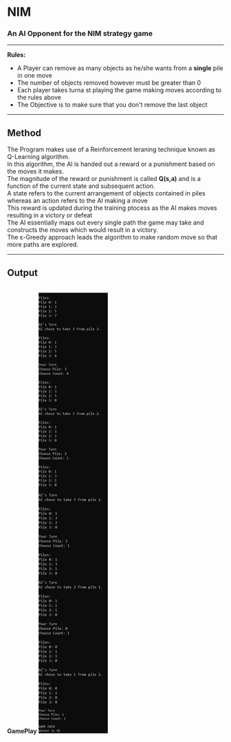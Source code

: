 # NIM
### An AI Opponent for the NIM strategy game
<hr>
<b>Rules:</b>
<ul>
<li>A Player can remove as many objects as he/she wants from a <b>single</b> pile in one move</li>
<li>The number of objects removed however must be greater than 0</li>
<li>Each player takes turna st playing the game making moves according to the rules above</li>
<li>The Objective is to make sure that you don't remove the last object</li>
</ul>
<hr>

## Method

The Program makes use of a Reinforcement leraning technique known as Q-Learning algorithm.
<br>
In this algorithm, the AI is handed out a reward or a punishment based on the moves it makes.
<br>
The magnitude of the reward or punishment is called <b>Q(s,a)</b> and is a function of the current state and subsequent action.
<br>
A state refers to the current arrangement of objects contained in piles whereas an action refers to the AI making a move
<br>
This reward is updated during the training ptocess as the AI makes moves resulting in a victory or defeat
<br>
The AI essentially maps out every single path the game may take and constructs the moves which would result in a victory.
<br>
The &epsilon;-Greedy approach leads the algorithm to make random move so that more paths are explored.
<hr>

## Output
<br>
<b>GamePlay</b> 
<img src='nim/GamePlay/GamePlay_img.png'>
